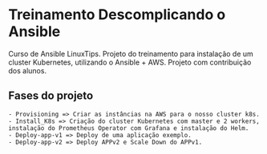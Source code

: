 # Treinamento Descomplicando o Ansible

Curso de Ansible LinuxTips. Projeto do treinamento para instalação de um cluster Kubernetes, utilizando o Ansible + AWS. Projeto com contribuição dos alunos.

## Fases do projeto
```
- Provisioning => Criar as instâncias na AWS para o nosso cluster k8s.
- Install_K8s => Criação do cluster Kubernetes com master e 2 workers, instalação do Prometheus Operator com Grafana e instalação do Helm.
- Deploy-app-v1 => Deploy de uma aplicação exemplo.
- Deploy-app-v2 => Deploy APPv2 e Scale Down do APPv1.
```
